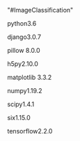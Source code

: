 "#ImageClassification" 

python3.6

django3.0.7

pillow 8.0.0

h5py2.10.0

matplotlib 3.3.2

numpy1.19.2

scipy1.4.1

six1.15.0

tensorflow2.2.0

